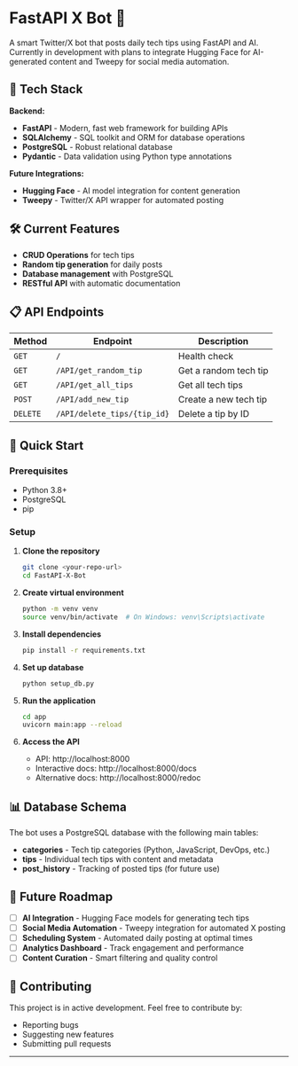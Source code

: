 # FastAPI X Bot 🤖

A smart Twitter/X bot that posts daily tech tips using FastAPI and AI. Currently in development with plans to integrate Hugging Face for AI-generated content and Tweepy for social media automation.

## 🚀 Tech Stack

**Backend:**
- **FastAPI** - Modern, fast web framework for building APIs
- **SQLAlchemy** - SQL toolkit and ORM for database operations
- **PostgreSQL** - Robust relational database
- **Pydantic** - Data validation using Python type annotations

**Future Integrations:**
- **Hugging Face** - AI model integration for content generation
- **Tweepy** - Twitter/X API wrapper for automated posting

## 🛠️ Current Features

- **CRUD Operations** for tech tips
- **Random tip generation** for daily posts
- **Database management** with PostgreSQL
- **RESTful API** with automatic documentation

## 📋 API Endpoints

| Method | Endpoint | Description |
|--------|----------|-------------|
| `GET` | `/` | Health check |
| `GET` | `/API/get_random_tip` | Get a random tech tip |
| `GET` | `/API/get_all_tips` | Get all tech tips |
| `POST` | `/API/add_new_tip` | Create a new tech tip |
| `DELETE` | `/API/delete_tips/{tip_id}` | Delete a tip by ID |

## 🚀 Quick Start

### Prerequisites
- Python 3.8+
- PostgreSQL
- pip

### Setup

1. **Clone the repository**
   ```bash
   git clone <your-repo-url>
   cd FastAPI-X-Bot
   ```

2. **Create virtual environment**
   ```bash
   python -m venv venv
   source venv/bin/activate  # On Windows: venv\Scripts\activate
   ```

3. **Install dependencies**
   ```bash
   pip install -r requirements.txt
   ```

4. **Set up database**
   ```bash
   python setup_db.py
   ```

5. **Run the application**
   ```bash
   cd app
   uvicorn main:app --reload
   ```

6. **Access the API**
   - API: http://localhost:8000
   - Interactive docs: http://localhost:8000/docs
   - Alternative docs: http://localhost:8000/redoc

## 📊 Database Schema

The bot uses a PostgreSQL database with the following main tables:
- **categories** - Tech tip categories (Python, JavaScript, DevOps, etc.)
- **tips** - Individual tech tips with content and metadata
- **post_history** - Tracking of posted tips (for future use)

## 🔮 Future Roadmap

- [ ] **AI Integration** - Hugging Face models for generating tech tips
- [ ] **Social Media Automation** - Tweepy integration for automated X posting
- [ ] **Scheduling System** - Automated daily posting at optimal times
- [ ] **Analytics Dashboard** - Track engagement and performance
- [ ] **Content Curation** - Smart filtering and quality control

## 🤝 Contributing

This project is in active development. Feel free to contribute by:
- Reporting bugs
- Suggesting new features
- Submitting pull requests

---
